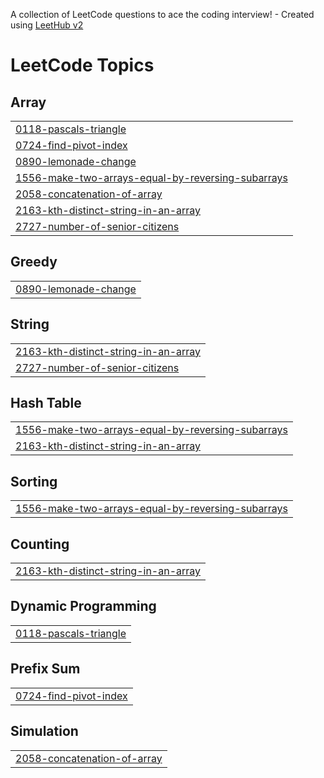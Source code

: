 A collection of LeetCode questions to ace the coding interview! - Created using [LeetHub v2](https://github.com/arunbhardwaj/LeetHub-2.0)
<!---LeetCode Topics Start-->
# LeetCode Topics
## Array
|  |
| ------- |
| [0118-pascals-triangle](https://github.com/mohammadaman055/LeetCode-Solutions/tree/master/0118-pascals-triangle) |
| [0724-find-pivot-index](https://github.com/mohammadaman055/LeetCode-Solutions/tree/master/0724-find-pivot-index) |
| [0890-lemonade-change](https://github.com/mohammadaman055/LeetCode-Solutions/tree/master/0890-lemonade-change) |
| [1556-make-two-arrays-equal-by-reversing-subarrays](https://github.com/mohammadaman055/LeetCode-Solutions/tree/master/1556-make-two-arrays-equal-by-reversing-subarrays) |
| [2058-concatenation-of-array](https://github.com/mohammadaman055/LeetCode-Solutions/tree/master/2058-concatenation-of-array) |
| [2163-kth-distinct-string-in-an-array](https://github.com/mohammadaman055/LeetCode-Solutions/tree/master/2163-kth-distinct-string-in-an-array) |
| [2727-number-of-senior-citizens](https://github.com/mohammadaman055/LeetCode-Solutions/tree/master/2727-number-of-senior-citizens) |
## Greedy
|  |
| ------- |
| [0890-lemonade-change](https://github.com/mohammadaman055/LeetCode-Solutions/tree/master/0890-lemonade-change) |
## String
|  |
| ------- |
| [2163-kth-distinct-string-in-an-array](https://github.com/mohammadaman055/LeetCode-Solutions/tree/master/2163-kth-distinct-string-in-an-array) |
| [2727-number-of-senior-citizens](https://github.com/mohammadaman055/LeetCode-Solutions/tree/master/2727-number-of-senior-citizens) |
## Hash Table
|  |
| ------- |
| [1556-make-two-arrays-equal-by-reversing-subarrays](https://github.com/mohammadaman055/LeetCode-Solutions/tree/master/1556-make-two-arrays-equal-by-reversing-subarrays) |
| [2163-kth-distinct-string-in-an-array](https://github.com/mohammadaman055/LeetCode-Solutions/tree/master/2163-kth-distinct-string-in-an-array) |
## Sorting
|  |
| ------- |
| [1556-make-two-arrays-equal-by-reversing-subarrays](https://github.com/mohammadaman055/LeetCode-Solutions/tree/master/1556-make-two-arrays-equal-by-reversing-subarrays) |
## Counting
|  |
| ------- |
| [2163-kth-distinct-string-in-an-array](https://github.com/mohammadaman055/LeetCode-Solutions/tree/master/2163-kth-distinct-string-in-an-array) |
## Dynamic Programming
|  |
| ------- |
| [0118-pascals-triangle](https://github.com/mohammadaman055/LeetCode-Solutions/tree/master/0118-pascals-triangle) |
## Prefix Sum
|  |
| ------- |
| [0724-find-pivot-index](https://github.com/mohammadaman055/LeetCode-Solutions/tree/master/0724-find-pivot-index) |
## Simulation
|  |
| ------- |
| [2058-concatenation-of-array](https://github.com/mohammadaman055/LeetCode-Solutions/tree/master/2058-concatenation-of-array) |
<!---LeetCode Topics End-->